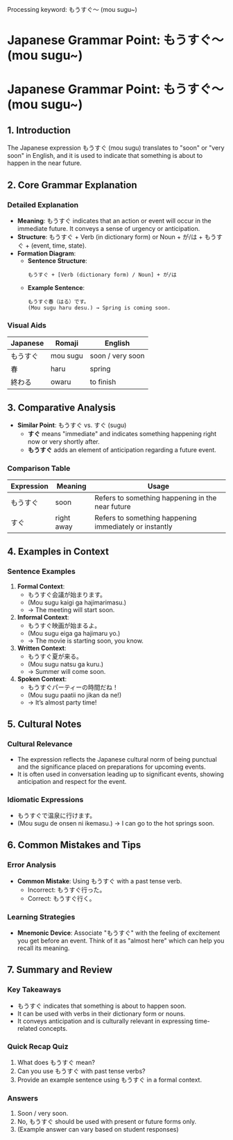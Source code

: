 Processing keyword: もうすぐ〜 (mou sugu~)
# Japanese Grammar Point: もうすぐ〜 (mou sugu~)
# Japanese Grammar Point: もうすぐ〜 (mou sugu~)
## 1. Introduction
The Japanese expression もうすぐ (mou sugu) translates to "soon" or "very soon" in English, and it is used to indicate that something is about to happen in the near future.
## 2. Core Grammar Explanation
### Detailed Explanation
- **Meaning**: もうすぐ indicates that an action or event will occur in the immediate future. It conveys a sense of urgency or anticipation.
- **Structure**: もうすぐ + Verb (in dictionary form) or Noun + が/は + もうすぐ + (event, time, state).
- **Formation Diagram**:
    - **Sentence Structure**: 
        ```
        もうすぐ + [Verb (dictionary form) / Noun] + が/は
        ```
    - **Example Sentence**: 
        ```
        もうすぐ春（はる）です。
        (Mou sugu haru desu.) → Spring is coming soon.
        ```
### Visual Aids
| Japanese | Romaji     | English            |
|----------|------------|--------------------|
| もうすぐ | mou sugu   | soon / very soon    |
| 春      | haru       | spring             |
| 終わる   | owaru      | to finish          |
## 3. Comparative Analysis
- **Similar Point**: もうすぐ vs. すぐ (sugu)
    - **すぐ** means "immediate" and indicates something happening right now or very shortly after.
    - **もうすぐ** adds an element of anticipation regarding a future event.
  
### Comparison Table
| Expression  | Meaning | Usage                                                           |
|-------------|---------|-----------------------------------------------------------------|
| もうすぐ    | soon    | Refers to something happening in the near future               |
| すぐ        | right away | Refers to something happening immediately or instantly         |
## 4. Examples in Context
### Sentence Examples
1. **Formal Context**:
   - もうすぐ会議が始まります。
   - (Mou sugu kaigi ga hajimarimasu.)
   - → The meeting will start soon.
2. **Informal Context**:
   - もうすぐ映画が始まるよ。
   - (Mou sugu eiga ga hajimaru yo.)
   - → The movie is starting soon, you know.
3. **Written Context**:
   - もうすぐ夏が来る。
   - (Mou sugu natsu ga kuru.)
   - → Summer will come soon.
4. **Spoken Context**:
   - もうすぐパーティーの時間だね！
   - (Mou sugu paatii no jikan da ne!)
   - → It’s almost party time!
## 5. Cultural Notes
### Cultural Relevance
- The expression reflects the Japanese cultural norm of being punctual and the significance placed on preparations for upcoming events.
- It is often used in conversation leading up to significant events, showing anticipation and respect for the event.
### Idiomatic Expressions
- もうすぐで温泉に行けます。
- (Mou sugu de onsen ni ikemasu.) → I can go to the hot springs soon.
## 6. Common Mistakes and Tips
### Error Analysis
- **Common Mistake**: Using もうすぐ with a past tense verb.
    - Incorrect: もうすぐ行った。
    - Correct: もうすぐ行く。
  
### Learning Strategies
- **Mnemonic Device**: Associate "もうすぐ" with the feeling of excitement you get before an event. Think of it as "almost here" which can help you recall its meaning.
## 7. Summary and Review
### Key Takeaways
- もうすぐ indicates that something is about to happen soon. 
- It can be used with verbs in their dictionary form or nouns.
- It conveys anticipation and is culturally relevant in expressing time-related concepts.
### Quick Recap Quiz
1. What does もうすぐ mean?
2. Can you use もうすぐ with past tense verbs?
3. Provide an example sentence using もうすぐ in a formal context.
### Answers
1. Soon / very soon.
2. No, もうすぐ should be used with present or future forms only.
3. (Example answer can vary based on student responses)
